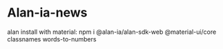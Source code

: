 # Alan-ia-news

alan install with material: 
 npm i @alan-ia/alan-sdk-web @material-ui/core classnames words-to-numbers  

